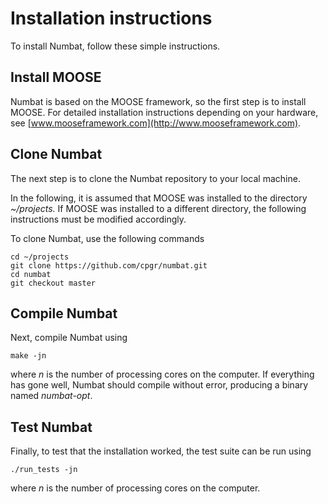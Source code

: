 # Installation instructions

To install Numbat, follow these simple instructions.

## Install MOOSE

Numbat is based on the MOOSE framework, so the first step is to install
MOOSE. For detailed installation instructions depending on your
hardware, see [www.mooseframework.com](http://www.mooseframework.com).

## Clone Numbat

The next step is to clone the Numbat repository to your local machine.

In the following, it is assumed that MOOSE was installed to the
directory *\~/projects.* If MOOSE was installed to a different
directory, the following instructions must be modified accordingly.

To clone Numbat, use the following commands

    cd ~/projects
    git clone https://github.com/cpgr/numbat.git
    cd numbat
    git checkout master

## Compile Numbat

Next, compile Numbat using

    make -jn

where *n* is the number of processing cores on the computer. If
everything has gone well, Numbat should compile without error, producing
a binary named *numbat-opt*.

## Test Numbat

Finally, to test that the installation worked, the test suite can be run
using

    ./run_tests -jn

where *n* is the number of processing cores on the computer.
